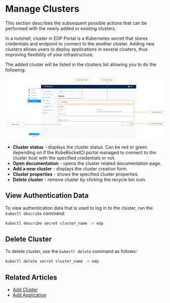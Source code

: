 # Manage Clusters

This section describes the subsequent possible actions that can be performed with the newly added or existing clusters.

In a nutshell, cluster in EDP Portal is a Kubernetes secret that stores credentials and endpoint to connect to the another cluster. Adding new clusters allows users to deploy applications in several clusters, thus improving flexibility of your infrastructure.

The added cluster will be listed in the clusters list allowing you to do the following:

![Clusters list](../assets/user-guide/edp-portal-cluster-overview.png "Clusters list")

* **Cluster status** - displays the cluster status. Can be red or green depending on if the KubeRocketCI portal managed to connect to the cluster host with the specified credentials or not.
* **Open documentation** - opens the cluster related documentation page.
* **Add a new cluster** - displays the cluster creation form.
* **Cluster properties** - shows the specified cluster properties.
* **Delete cluster** - remove cluster by clicking the recycle bin icon.

## View Authentication Data

To view authentication data that is used to log in to the cluster, run the `kubectl describe` command:

  ```bash
  kubectl describe secret cluster_name -n edp
  ```

## Delete Cluster

To delete cluster, use the `kubectl delete` command as follows:

  ```bash
  kubectl delete secret cluster_name -n edp
  ```

## Related Articles

* [Add Cluster](../user-guide/add-cluster.md)
* [Add Application](../user-guide/add-application.md)
